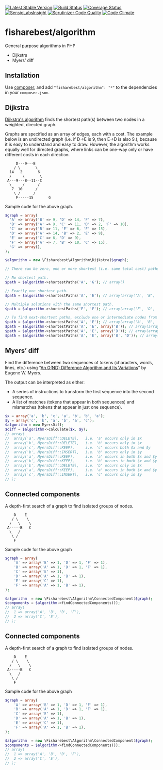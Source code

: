 [![Latest Stable Version](https://poser.pugx.org/fisharebest/algorithm/v/stable.svg)](https://packagist.org/packages/fisharebest/algorithm)
[![Build Status](https://travis-ci.org/fisharebest/algorithm.svg)](https://travis-ci.org/fisharebest/algorithm)
[![Coverage Status](https://coveralls.io/repos/fisharebest/algorithm/badge.svg?branch=master)](https://coveralls.io/r/fisharebest/algorithm?branch=master)
[![SensioLabsInsight](https://insight.sensiolabs.com/projects/4997a2c6-fb22-433e-92c5-ae7285f1a5a0/mini.png)](https://insight.sensiolabs.com/projects/4997a2c6-fb22-433e-92c5-ae7285f1a5a0)
[![Scrutinizer Code Quality](https://scrutinizer-ci.com/g/fisharebest/algorithm/badges/quality-score.png?b=master)](https://scrutinizer-ci.com/g/fisharebest/algorithm/?branch=master)
[![Code Climate](https://codeclimate.com/github/fisharebest/algorithm/badges/gpa.svg)](https://codeclimate.com/github/fisharebest/algorithm)

# fisharebest/algorithm

General purpose algorithms in PHP

* Dijkstra
* Myers’ diff

## Installation

Use [composer](https://getcomposer.org), and add `"fisharebest/algorithm": "*"` to the dependencies in your `composer.json`.


## Dijkstra

[Dijkstra's algorithm](https://en.wikipedia.org/wiki/Dijkstra%27s_algorithm) finds the
shortest path(s) between two nodes in a weighted, directed graph.

Graphs are specified as an array of edges, each with a cost.  The example below is
an undirected graph (i.e. if D→E is 9, then E→D is also 9.), because it is easy to
understand and easy to draw.  However, the algorithm works equally well for directed
graphs, where links can be one-way only or have different costs in each direction.
```
     D---9---E
    / \       \
  14   2       6
  /     \       \
 A---9---B--11--C
  \     /      /
   7  10      /
    \ /      /
     F-----15       G
```

Sample code for the above graph.

``` php
$graph = array(
  'A' => array('B' => 9, 'D' => 14, 'F' => 7),
  'B' => array('A' => 9, 'C' => 11, 'D' => 2, 'F' => 10),
  'C' => array('B' => 11, 'E' => 6, 'F' => 15),
  'D' => array('A' => 14, 'B' => 2, 'E' => 9),
  'E' => array('C' => 6, 'D' => 9),
  'F' => array('A' => 7, 'B' => 10, 'C' => 15),
  'G' => array(),
);

$algorithm = new \Fisharebest\Algorithm\Dijkstra($graph);

// There can be zero, one or more shortest (i.e. same total cost) paths.

// No shortest path.
$path = $algorithm->shortestPaths('A', 'G'); // array()

// Exactly one shortest path.
$path = $algorithm->shortestPaths('A', 'E'); // array(array('A', 'B', 'D', 'E'))

// Multiple solutions with the same shortest path.
$path = $algorithm->shortestPaths('E', 'F'); // array(array('E', 'D', 'B', 'F'), array('E', 'C', 'F'))

// To find next-shortest paths, exclude one or intermediate nodes from the shortest path.
$path = $algorithm->shortestPaths('A', 'E'); // array(array('A', 'B', 'D', 'E'))
$path = $algorithm->shortestPaths('A', 'E', array('B')); // array(array('A', 'B', 'D', 'E'))
$path = $algorithm->shortestPaths('A', 'E', array('D')); // array(array('A', 'B', 'C', 'E'))
$path = $algorithm->shortestPaths('A', 'E', array('B', 'D')); // array(array('A', 'F', 'C', 'E'))
```

## Myers’ diff

Find the difference between two sequences of tokens (characters, words, lines, etc.) using
“[An O(ND) Difference Algorithm and Its Variations](http://citeseerx.ist.psu.edu/viewdoc/summary?doi=10.1.1.4.6927)”
by Eugene W. Myers.

The output can be interpreted as either:

* A series of instructions to transform the first sequence into the second sequence.
* A list of matches (tokens that appear in both sequences) and mismatches (tokens that appear in
just one sequence).

``` php
$x = array('a', 'b', 'c', 'a', 'b', 'b', 'a');
$y = array('c', 'b', 'a', 'b', 'a', 'c');
$algorithm = new MyersDiff;
$diff = $algorithm->calculate($x, $y);
// array(
//  array('a', MyersDiff::DELETE),   i.e. 'a' occurs only in $x
//  array('b', MyersDiff::DELETE),   i.e. 'b' occurs only in $x
//  array('c', MyersDiff::KEEP),     i.e. 'c' occurs both $x and $y
//  array('b', MyersDiff::INSERT),   i.e. 'b' occurs only in $y
//  array('a', MyersDiff::KEEP),     i.e. 'a' occurs in both $x and $y
//  array('b', MyersDiff::KEEP),     i.e. 'b' occurs in both $x and $y
//  array('b', MyersDiff::DELETE),   i.e. 'b' occurs only in $x
//  array('a', MyersDiff::KEEP),     i.e. 'a' occurs in both $x and $y
//  array('c', MyersDiff::INSERT),   i.e. 'c' occurs only in $y
// );
```
## Connected components

A depth-first search of a graph to find isolated groups of nodes.

```
    D    E
   / \    \
  /   \    \
 A-----B   C
  \   /
   \ /
    F
```

Sample code for the above graph

```php
$graph = array(
	'A' => array('B' => 1, 'D' => 1, 'F' => 1),
	'B' => array('A' => 1, 'D' => 1, 'F' => 1),
	'C' => array('E' => 1),
	'D' => array('A' => 1, 'B' => 1),
	'E' => array('C' => 1),
	'F' => array('A' => 1, 'B' => 1),
);

$algorithm  = new \Fisharebest\Algorithm\ConnectedComponent($graph);
$components = $algorithm->findConnectedComponents());
// array(
//  1 => array('A', 'B', 'D', 'F'),
//  2 => array('C', 'E'),
// );
```
## Connected components

A depth-first search of a graph to find isolated groups of nodes.

```
    D    E
   / \    \
  /   \    \
 A-----B   C
  \   /
   \ /
    F
```

Sample code for the above graph

```php
$graph = array(
	'A' => array('B' => 1, 'D' => 1, 'F' => 1),
	'B' => array('A' => 1, 'D' => 1, 'F' => 1),
	'C' => array('E' => 1),
	'D' => array('A' => 1, 'B' => 1),
	'E' => array('C' => 1),
	'F' => array('A' => 1, 'B' => 1),
);

$algorithm  = new \Fisharebest\Algorithm\ConnectedComponent($graph);
$components = $algorithm->findConnectedComponents());
// array(
//  1 => array('A', 'B', 'D', 'F'),
//  2 => array('C', 'E'),
// );
```

